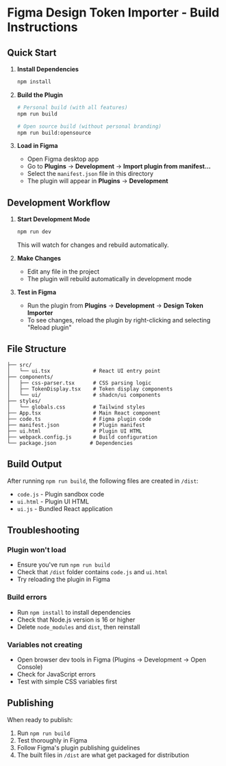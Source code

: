 # Figma Design Token Importer - Build Instructions

## Quick Start

1. **Install Dependencies**
   ```bash
   npm install
   ```

2. **Build the Plugin**
   ```bash
   # Personal build (with all features)
   npm run build
   
   # Open source build (without personal branding)
   npm run build:opensource
   ```

3. **Load in Figma**
   - Open Figma desktop app
   - Go to **Plugins** → **Development** → **Import plugin from manifest...**
   - Select the `manifest.json` file in this directory
   - The plugin will appear in **Plugins** → **Development**

## Development Workflow

1. **Start Development Mode**
   ```bash
   npm run dev
   ```
   This will watch for changes and rebuild automatically.

2. **Make Changes**
   - Edit any file in the project
   - The plugin will rebuild automatically in development mode

3. **Test in Figma**
   - Run the plugin from **Plugins** → **Development** → **Design Token Importer**
   - To see changes, reload the plugin by right-clicking and selecting "Reload plugin"

## File Structure

```
├── src/
│   └── ui.tsx              # React UI entry point
├── components/
│   ├── css-parser.tsx      # CSS parsing logic
│   ├── TokenDisplay.tsx    # Token display components
│   └── ui/                 # shadcn/ui components
├── styles/
│   └── globals.css         # Tailwind styles
├── App.tsx                 # Main React component
├── code.ts                 # Figma plugin code
├── manifest.json           # Plugin manifest
├── ui.html                 # Plugin UI HTML
├── webpack.config.js       # Build configuration
└── package.json           # Dependencies
```

## Build Output

After running `npm run build`, the following files are created in `/dist`:
- `code.js` - Plugin sandbox code
- `ui.html` - Plugin UI HTML
- `ui.js` - Bundled React application

## Troubleshooting

### Plugin won't load
- Ensure you've run `npm run build`
- Check that `/dist` folder contains `code.js` and `ui.html`
- Try reloading the plugin in Figma

### Build errors
- Run `npm install` to install dependencies
- Check that Node.js version is 16 or higher
- Delete `node_modules` and `dist`, then reinstall

### Variables not creating
- Open browser dev tools in Figma (Plugins → Development → Open Console)
- Check for JavaScript errors
- Test with simple CSS variables first

## Publishing

When ready to publish:
1. Run `npm run build`
2. Test thoroughly in Figma
3. Follow Figma's plugin publishing guidelines
4. The built files in `/dist` are what get packaged for distribution